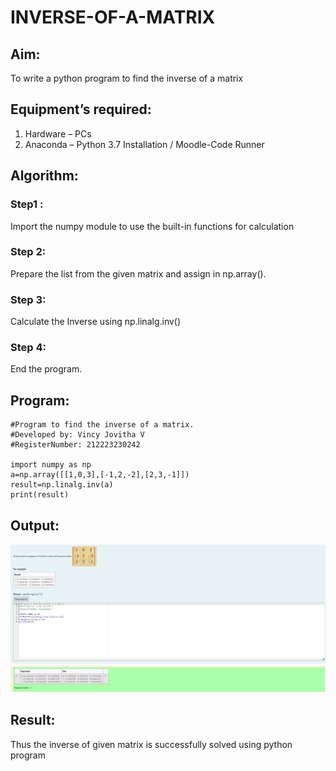 # INVERSE-OF-A-MATRIX
## Aim:
To write a python program to find the inverse of a matrix
## Equipment’s required:
1. 	Hardware – PCs
2. 	Anaconda – Python 3.7 Installation / Moodle-Code Runner
## Algorithm:
### Step1 : 
Import the numpy module to use the built-in functions for calculation

### Step 2: 
Prepare the list from the given matrix and assign in np.array().

### Step 3: 
Calculate the Inverse using np.linalg.inv()

### Step 4: 
End the program.

## Program:
```
#Program to find the inverse of a matrix.
#Developed by: Vincy Jovitha V
#RegisterNumber: 212223230242

import numpy as np
a=np.array([[1,0,3],[-1,2,-2],[2,3,-1]])
result=np.linalg.inv(a)
print(result)
```

## Output:
![alt text](ma3.png)

## Result:
Thus the inverse of given matrix is successfully solved using python program

